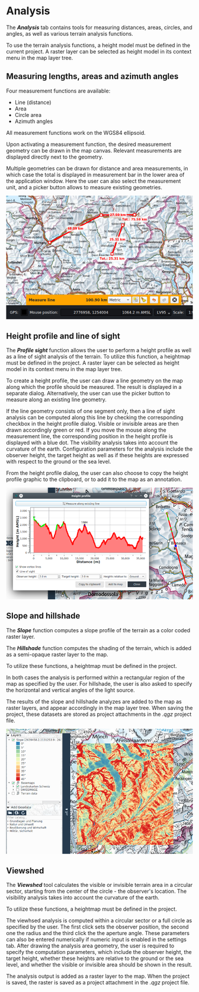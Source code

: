 # Analysis

The **_Analysis_** tab contains tools for measuring distances, areas, circles, and angles, as well as various terrain analysis functions.

To use the terrain analysis functions, a height model must be defined in the current project. A raster layer can be selected as height model in its context menu in the map layer tree.

## <a name="sec0"></a>Measuring lengths, areas and azimuth angles

Four measurement functions are available: 

+ Line (distance)
+ Area
+ Circle area
+ Azimuth angles

All measurement functions work on the WGS84 ellipsoid.

Upon activating a measurement function, the desired measurement geometry can be drawn in the map canvas. Relevant measurements are displayed directly next to the geometry.

Multiple geometries can be drawn for distance and area measurements, in which case the total is displayed in measurement bar in the lower area of the application window. Here the user can also select the measurement unit, and a picker button allows to measure existing geometries.

<img src="../media/image3.png" />

## <a name="sec1"></a>Height profile and line of sight

The **_Profile sight_** function allows the user to perform a height profile as well as a line of sight analysis of the terrain. To utilize this function, a heightmap must be defined in the project. A raster layer can be selected as height model in its context menu in the map layer tree.

To create a height profile, the user can draw a line geometry on the map along which the profile should be measured. The result is displayed in a separate dialog. Alternatively, the user can use the picker button to measure along an existing line geometry.


If the line geometry consists of one segment only, then a line of sight analysis can be computed along this line by checking the corresponding checkbox in the height profile dialog. Visible or invisible areas are then drawn accordingly green or red. If you move the mouse along the measurement line, the corresponding position in the height profile is displayed with a blue dot. The visibility analysis takes into account the curvature of the earth. Configuration parameters for the analysis include the observer height, the target height as well as if these heights are expressed with respect to the ground or the sea level. 

From the height profile dialog, the user can also choose to copy the height profile graphic to the clipboard, or to add it to the map as an annotation.

<img src="../media/image4.png" />


## <a name="sec2"></a>Slope and hillshade

The **_Slope_** function computes a slope profile of the terrain as a color coded raster layer.

The **_Hillshade_** function computes the shading of the terrain, which is added as a semi-opaque raster layer to the map.

To utilize these functions, a heightmap must be defined in the project.

In both cases the analysis is performed within a rectangular region of the map as specified by the user. For hillshade, the user is also asked to specify the horizontal and vertical angles of the light source.

The results of the slope and hillshade analyzes are added to the map as raster layers, and appear accordingly in the map layer tree. When saving the project, these datasets are stored as project attachments in the *<project name>.qgz* project file.

<img src="../media/image5.png" />


## <a name="sec3"></a>Viewshed

The **_Viewshed_** tool calculates the visible or invisible terrain area in a circular sector, starting from the center of the circle - the observer's location. The visibility analysis takes into account the curvature of the earth.

To utilize these functions, a heightmap must be defined in the project.

The viewhsed analysis is computed within a circular sector or a full circle as specified by the user. The first click sets the observer position, the second one the radius and the third click the the aperture angle. These parameters can also be entered numerically if numeric input is enabled in the settings tab. After drawing the analysis area geometry, the user is required to specify the computation parameters, which include the observer height, the target height, whether these heights are relative to the ground or the sea level, and whether the visible or invisible area should be shown in the result.

The analysis output is added as a raster layer to the map. When the project is saved, the raster is saved as a project attachment in the *<project name>.qgz* project file.


